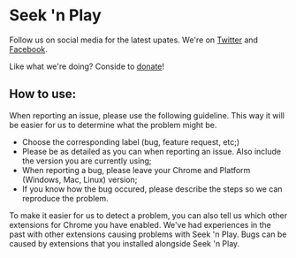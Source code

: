 # Seek 'n Play

Follow us on social media for the latest upates. We're on [Twitter](http://twitter.com/circularify) and [Facebook](http://fb.me/circularify).

Like what we're doing? Conside to [donate](http://paypal.me/circularify)!

## How to use:

When reporting an issue, please use the following guideline. This way it will be easier for us to determine what the problem might be.
- Choose the corresponding label (bug, feature request, etc;)
- Please be as detailed as you can when reporting an issue. Also include the version you are currently using;
- When reporting a bug, please leave your Chrome and Platform (Windows, Mac, Linux) version;
- If you know how the bug occured, please describe the steps so we can reproduce the problem.

To make it easier for us to detect a problem, you can also tell us which other extensions for Chrome you have enabled. We've had experiences in the past with other extensions causing problems with Seek 'n Play. Bugs can be caused by extensions that you installed alongside Seek 'n Play.
